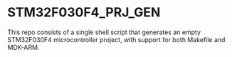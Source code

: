 # STM32F030F4_PRJ_GEN
This repo consists of a single shell script that generates an empty STM32F030F4 microcontroller project, with support for both Makefile and MDK-ARM.
